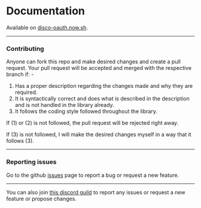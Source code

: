 # Documentation
Available on [disco-oauth.now.sh](https://disco-oauth.now.sh).

---

### Contributing

Anyone can fork this repo and make desired changes and create a pull request. Your pull request will be accepted and merged with the respective branch if: -
1. Has a proper description regarding the changes made and why they are required.
2. It is syntactically correct and does what is described in the description and is not handled in the library already.
3. It follows the coding style followed throughout the library.

If (1) or (2) is not followed, the pull request will be rejected right away.

If (3) is not followed, I will make the desired changes myself in a way that it follows (3).

---

### Reporting issues

Go to the github [issues](https://github.com/TheDrone7/disco-oauth/issues) page to report a bug or request a new feature.

---
You can also join [this discord guild](https://discord.gg/4mmeuEV) to report any issues or request a new feature or propose changes.
